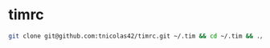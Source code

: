 # timrc

```bash
git clone git@github.com:tnicolas42/timrc.git ~/.tim && cd ~/.tim && ./install.sh -v && source ~/.zshrc
```
